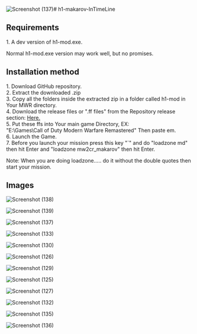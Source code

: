 ![Screenshot (137)](https://github.com/3bdulra7manAmir/h1-makarov-InTimeLine/assets/64253660/f32ee1dc-d05b-46f0-8a4f-f93305f75eea)# h1-makarov-InTimeLine

<h2>Requirements</h2>
1. A dev version of h1-mod.exe.
<p>Normal h1-mod.exe version may work well, but no promises.</p>

<h2>Installation method</h2>
1. Download GitHub repository.<br>
2. Extract the downloaded .zip<br>
3. Copy all the folders inside the extracted zip in a folder called h1-mod in Your MWR directory.<br>
4. Download the release files or ".ff files" from the Repository release section: <a href="https://github.com/3bdulra7manAmir/h1-makarov-InTimeLine/releases">Here.</a><br>
5. Put these ffs into Your main game Directory, EX:<br>"E:\Games\Call of Duty Modern Warfare Remastered" Then paste em.<br>
6. Launch the Game.<br>
7. Before you launch your mission press this key "`" and do "loadzone md" then hit Enter and "loadzone mw2cr_makarov" then hit Enter.<br>
<p>Note: When you are doing loadzone..... do it without the double quotes then start your mission.</p>

<h2>Images</h2>

![Screenshot (138)](https://github.com/3bdulra7manAmir/h1-makarov-InTimeLine/assets/64253660/8e226398-83d5-41a5-82d2-63b95b3d777b)

![Screenshot (139)](https://github.com/3bdulra7manAmir/h1-makarov-InTimeLine/assets/64253660/1a556320-6cd3-4025-96b9-8f572ab222df)

![Screenshot (137)](https://github.com/3bdulra7manAmir/h1-makarov-InTimeLine/assets/64253660/c7516093-f884-47f1-80b1-8f5fc01d0449)

![Screenshot (133)](https://github.com/3bdulra7manAmir/h1-makarov-InTimeLine/assets/64253660/7435eef8-fc0e-4f83-a967-ac4fc0500939)

![Screenshot (130)](https://github.com/3bdulra7manAmir/h1-makarov-InTimeLine/assets/64253660/35a616a9-d242-48dd-89ae-933db3d0f56c)

![Screenshot (126)](https://github.com/3bdulra7manAmir/h1-makarov-InTimeLine/assets/64253660/274b97c0-057e-47d4-b00f-a167497321bb)

![Screenshot (129)](https://github.com/3bdulra7manAmir/h1-makarov-InTimeLine/assets/64253660/2b81b5e2-1c99-441a-9a4c-d6886e191f73)

![Screenshot (125)](https://github.com/3bdulra7manAmir/h1-makarov-InTimeLine/assets/64253660/69b1432a-e4e6-4c00-a5b4-bc0cf2becf78)

![Screenshot (127)](https://github.com/3bdulra7manAmir/h1-makarov-InTimeLine/assets/64253660/725b2b4f-b98d-462f-b49c-744e9f74d8bf)

![Screenshot (132)](https://github.com/3bdulra7manAmir/h1-makarov-InTimeLine/assets/64253660/e337e714-9f8e-41f8-95e6-41c71bb0e125)

![Screenshot (135)](https://github.com/3bdulra7manAmir/h1-makarov-InTimeLine/assets/64253660/929d43d8-0b57-4a3c-ad62-63bbb5bb153f)

![Screenshot (136)](https://github.com/3bdulra7manAmir/h1-makarov-InTimeLine/assets/64253660/aded070b-6656-46c9-b194-02dc3c273461)
